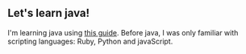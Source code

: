 Let's learn java!
----
I'm learning java using [this guide]. Before java, I was only familiar with scripting languages: Ruby, Python and javaScript.

[this guide]: http://knuth.luther.edu/~bmiller/Java4Python/index.html